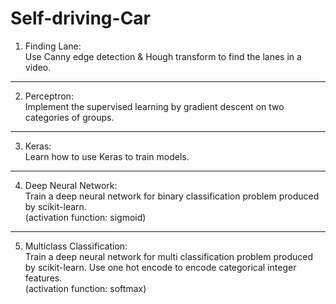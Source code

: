 # Self-driving-Car
1. Finding Lane: <br />
Use Canny edge detection & Hough transform to find the lanes in a video.

------------------------
2. Perceptron: <br />
Implement the supervised learning by gradient descent on two categories of groups.

------------------------
3. Keras: <br />
Learn how to use Keras to train models.

------------------------
4. Deep Neural Network: <br />
Train a deep neural network for binary classification problem produced by scikit-learn.  <br />
(activation function: sigmoid)

------------------------
5. Multiclass Classification: <br />
Train a deep neural network for multi classification problem produced by scikit-learn. Use one hot encode to encode categorical integer features.  <br />
(activation function: softmax)


